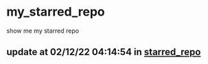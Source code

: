 # my_starred_repo
show me my starred repo

update at 02/12/22 04:14:54 in [starred_repo](./index.html)
---

